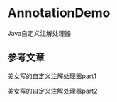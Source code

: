 # AnnotationDemo
Java自定义注解处理器

## 参考文章
[美女写的自定义注解处理器part1](https://medium.com/@emmasuzuki/annotation-processor-101-your-first-custom-annotation-a3db9ae48046)

[美女写的自定义注解处理器part2](https://medium.com/@emmasuzuki/annotation-processor-201-apache-velocity-60cdd017b20e)
